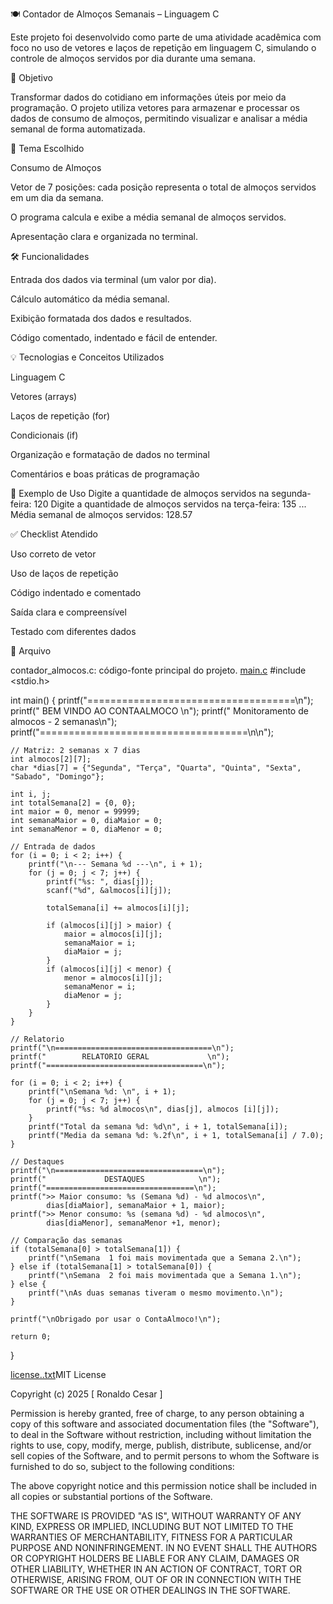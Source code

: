 🍽️ Contador de Almoços Semanais – Linguagem C

Este projeto foi desenvolvido como parte de uma atividade acadêmica com foco no uso de vetores e laços de repetição em linguagem C, simulando o controle de almoços servidos por dia durante uma semana.

🎯 Objetivo

Transformar dados do cotidiano em informações úteis por meio da programação. O projeto utiliza vetores para armazenar e processar os dados de consumo de almoços, permitindo visualizar e analisar a média semanal de forma automatizada.

📌 Tema Escolhido

Consumo de Almoços

Vetor de 7 posições: cada posição representa o total de almoços servidos em um dia da semana.

O programa calcula e exibe a média semanal de almoços servidos.

Apresentação clara e organizada no terminal.

🛠️ Funcionalidades

Entrada dos dados via terminal (um valor por dia).

Cálculo automático da média semanal.

Exibição formatada dos dados e resultados.

Código comentado, indentado e fácil de entender.

💡 Tecnologias e Conceitos Utilizados

Linguagem C

Vetores (arrays)

Laços de repetição (for)

Condicionais (if)

Organização e formatação de dados no terminal

Comentários e boas práticas de programação

📎 Exemplo de Uso
Digite a quantidade de almoços servidos na segunda-feira: 120
Digite a quantidade de almoços servidos na terça-feira: 135
...
Média semanal de almoços servidos: 128.57

✅ Checklist Atendido

 Uso correto de vetor

 Uso de laços de repetição

 Código indentado e comentado

 Saída clara e compreensível

 Testado com diferentes dados

📁 Arquivo

contador_almocos.c: código-fonte principal do projeto.
[main.c](https://github.com/user-attachments/files/22396921/main.c)
#include <stdio.h>

int main() {
    printf("====================================\n");
    printf("         BEM VINDO AO CONTAALMOCO   \n");
    printf(" Monitoramento de almocos - 2 semanas\n");
    printf("====================================\n\n");
    
    // Matriz: 2 semanas x 7 dias 
    int almocos[2][7];
    char *dias[7] = {"Segunda", "Terça", "Quarta", "Quinta", "Sexta", "Sabado", "Domingo"};
    
    int i, j;
    int totalSemana[2] = {0, 0};
    int maior = 0, menor = 99999;
    int semanaMaior = 0, diaMaior = 0;
    int semanaMenor = 0, diaMenor = 0;
    
    // Entrada de dados
    for (i = 0; i < 2; i++) {
        printf("\n--- Semana %d ---\n", i + 1);
        for (j = 0; j < 7; j++) {
            printf("%s: ", dias[j]);
            scanf("%d", &almocos[i][j]);
            
            totalSemana[i] += almocos[i][j];
            
            if (almocos[i][j] > maior) {
                maior = almocos[i][j];
                semanaMaior = i;
                diaMaior = j;
            }
            if (almocos[i][j] < menor) {
                menor = almocos[i][j];
                semanaMenor = i;
                diaMenor = j;
            }
        }
    }
    
    // Relatorio
    printf("\n===================================\n");
    printf("        RELATORIO GERAL             \n");
    printf("===================================\n");
    
    for (i = 0; i < 2; i++) {
        printf("\nSemana %d: \n", i + 1);
        for (j = 0; j < 7; j++) {
            printf("%s: %d almocos\n", dias[j], almocos [i][j]);
        }
        printf("Total da semana %d: %d\n", i + 1, totalSemana[i]);
        printf("Media da semana %d: %.2f\n", i + 1, totalSemana[i] / 7.0);
    }
    
    // Destaques
    printf("\n=================================\n");
    printf("             DESTAQUES            \n");
    printf("=================================\n");
    printf(">> Maior consumo: %s (Semana %d) - %d almocos\n",
            dias[diaMaior], semanaMaior + 1, maior);
    printf(">> Menor consumo: %s (semana %d) - %d almocos\n",
            dias[diaMenor], semanaMenor +1, menor);
            
    // Comparação das semanas
    if (totalSemana[0] > totalSemana[1]) {
        printf("\nSemana  1 foi mais movimentada que a Semana 2.\n");
    } else if (totalSemana[1] > totalSemana[0]) {
        printf("\nSemana  2 foi mais movimentada que a Semana 1.\n");
    } else {
        printf("\nAs duas semanas tiveram o mesmo movimento.\n");
    }
    
    printf("\nObrigado por usar o ContaAlmoco!\n");
    
    return 0;
}

[license..txt](https://github.com/user-attachments/files/22396923/license.txt)MIT License

Copyright (c) 2025 [ Ronaldo Cesar ]

Permission is hereby granted, free of charge, to any person obtaining a copy
of this software and associated documentation files (the "Software"), to deal
in the Software without restriction, including without limitation the rights
to use, copy, modify, merge, publish, distribute, sublicense, and/or sell
copies of the Software, and to permit persons to whom the Software is
furnished to do so, subject to the following conditions:

The above copyright notice and this permission notice shall be included in all
copies or substantial portions of the Software.

THE SOFTWARE IS PROVIDED "AS IS", WITHOUT WARRANTY OF ANY KIND, EXPRESS OR
IMPLIED, INCLUDING BUT NOT LIMITED TO THE WARRANTIES OF MERCHANTABILITY,
FITNESS FOR A PARTICULAR PURPOSE AND NONINFRINGEMENT. IN NO EVENT SHALL THE
AUTHORS OR COPYRIGHT HOLDERS BE LIABLE FOR ANY CLAIM, DAMAGES OR OTHER
LIABILITY, WHETHER IN AN ACTION OF CONTRACT, TORT OR OTHERWISE, ARISING FROM,
OUT OF OR IN CONNECTION WITH THE SOFTWARE OR THE USE OR OTHER DEALINGS IN THE
SOFTWARE.


